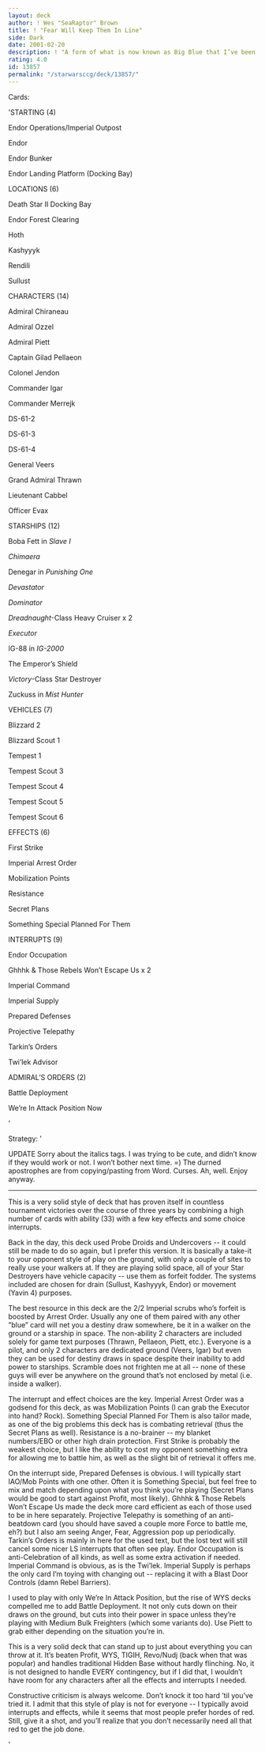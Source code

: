 ```yaml
---
layout: deck
author: ! Wes "SeaRaptor" Brown
title: ! "Fear Will Keep Them In Line"
side: Dark
date: 2001-02-20
description: ! "A form of what is now known as Big Blue that I’ve been playing since Hoth’s release.  Updated over the years, of course -- a balanced space/ground deck capable of doing it’s own thing, or taking it to your opponent."
rating: 4.0
id: 13857
permalink: "/starwarsccg/deck/13857/"
---
```

Cards: 

'STARTING (4)

Endor Operations/Imperial Outpost

Endor

Endor Bunker

Endor Landing Platform (Docking Bay)


LOCATIONS (6)

Death Star II Docking Bay

Endor Forest Clearing

Hoth

Kashyyyk

Rendili

Sullust


CHARACTERS (14)

Admiral Chiraneau

Admiral Ozzel

Admiral Piett

Captain Gilad Pellaeon

Colonel Jendon

Commander Igar

Commander Merrejk

DS-61-2

DS-61-3

DS-61-4

General Veers

Grand Admiral Thrawn

Lieutenant Cabbel

Officer Evax


STARSHIPS (12)

Boba Fett in <i>Slave I</i>

<i>Chimaera</i>

Denegar in <i>Punishing One</i>

<i>Devastator</i>

<i>Dominator</i>

<i>Dreadnaught</i>-Class Heavy Cruiser x 2

<i>Executor</i>

IG-88 in <i>IG-2000</i>

The Emperor&#8217;s Shield 

<i>Victory</i>-Class Star Destroyer

Zuckuss in <i>Mist Hunter</i>


VEHICLES (7)

Blizzard 2

Blizzard Scout 1

Tempest 1

Tempest Scout 3

Tempest Scout 4

Tempest Scout 5

Tempest Scout 6


EFFECTS (6)

First Strike

Imperial Arrest Order

Mobilization Points

Resistance

Secret Plans

Something Special Planned For Them


INTERRUPTS (9)

Endor Occupation

Ghhhk & Those Rebels Won&#8217;t Escape Us x 2

Imperial Command

Imperial Supply

Prepared Defenses

Projective Telepathy

Tarkin&#8217;s Orders

Twi&#8217;lek Advisor


ADMIRAL&#8217;S ORDERS (2)

Battle Deployment

We&#8217;re In Attack Position Now


'

Strategy: '

UPDATE  Sorry about the italics tags. I was trying to be cute, and didn’t know if they would work or not.  I won’t bother next time. =)  The durned apostrophes are from copying/pasting from Word.  Curses.  Ah, well.  Enjoy anyway.


******


This is a very solid style of deck that has proven itself in countless tournament victories over the course of three years by combining a high number of cards with ability (33) with a few key effects and some choice interrupts.  


Back in the day, this deck used Probe Droids and Undercovers -- it could still be made to do so again, but I prefer this version.  It is basically a take-it to  your opponent style of play on the ground, with only a couple of sites to really use your walkers at.  If they are playing solid space, all of your Star Destroyers have vehicle capacity -- use them as forfeit fodder.  The systems included are chosen for drain (Sullust, Kashyyyk, Endor) or movement (Yavin 4) purposes.  


The best resource in this deck are the 2/2 Imperial scrubs who’s forfeit is boosted by Arrest Order.  Usually any one of them paired with any other ”blue” card will net you a destiny draw somewhere, be it in a walker on the ground or a starship in space.  The non-ability 2 characters are included solely for game text purposes (Thrawn, Pellaeon, Piett, etc.).   Everyone is a pilot, and only 2 characters are dedicated ground (Veers, Igar) but even they can be used for destiny draws in space despite their inability to add power to starships.   Scramble does not frighten me at all -- none of these guys will ever be anywhere on the ground that’s not enclosed by metal (i.e. inside a walker).


The interrupt and effect choices are the key. Imperial Arrest Order was a godsend for this deck, as was Mobilization Points (I can grab the Executor into hand?  Rock).  Something Special Planned For Them is also tailor made, as one of the big problems this deck has is combating retrieval (thus the Secret Plans as well).  Resistance is a no-brainer -- my blanket numbers/EBO or other high drain protection.  First Strike is probably the weakest choice, but I like the ability to cost my opponent something extra for allowing me to battle him, as well as the slight bit of retrieval it offers me.  


On the interrupt side, Prepared Defenses is obvious.   I will typically start IAO/Mob Points with one other.  Often it is Something Special, but feel free to mix and match depending upon what you think you’re playing (Secret Plans would be good to start against Profit, most likely).  Ghhhk & Those Rebels Won’t Escape Us made the deck more card efficient as each of those used to be in here separately.  Projective Telepathy is something of an anti-beatdown card (you should have saved a couple more Force to battle me, eh?) but I also am seeing Anger, Fear, Aggression pop up periodically.  Tarkin’s Orders is mainly in here for the used text, but the lost text will still cancel some nicer LS interrupts that often see play.  Endor Occupation is anti-Celebration of all kinds, as well as some extra activation if needed.  Imperial Command is obvious, as is the Twi’lek.   Imperial Supply is perhaps the only card I’m toying with changing out -- replacing it with a Blast Door Controls (damn Rebel Barriers).


I used to play with only We’re In Attack Position, but the rise of WYS decks compelled me to add Battle Deployment.  It not only cuts down on their draws on the ground, but cuts into their power in space unless they’re playing with Medium Bulk Freighters (which some variants do).  Use  Piett to grab either depending on the situation you’re in.  


This is a very solid deck that can stand up to just about everything you can throw at it.  It’s beaten Profit, WYS, TIGIH, Revo/Nudj (back when that was popular) and handles traditional Hidden Base without hardly flinching.   No, it is not designed to handle EVERY contingency, but if I did that, I wouldn’t have room for any characters after all the effects and interrupts I needed.  


Constructive criticism is always welcome.  Don’t knock it too hard ’til you’ve tried it.  I admit that this style of play is not for everyone -- I typically avoid interrupts and effects, while it seems that most people prefer hordes of red.  Still, give it a shot, and you’ll realize that you don’t necessarily need all that red to get the job done.

'
